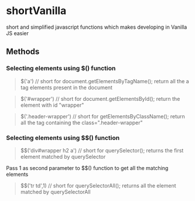 # shortVanilla
short and simplified javascript functions which makes developing in Vanilla JS easier

## Methods
### Selecting elements using $() function

> $('a') // short for document.getElementsByTagName(); return all the a tag elements present in the document

> $('#wrapper') // short for document.getElementsById(); return the element with id "wrapper"

> $('.header-wrapper') // short for getElementsByClassName(); return all the tag containing the class=".header-wrapper"

### Selecting elements using $$() function

> $$('div#wrapper h2 a') // short for querySelector(); returns the first element matched by querySelector

Pass 1 as second parameter to $$() function to get all the matching elements
> $$('tr td',1) // short for querySelectorAll(); returns all the element matched by querySelectorAll
